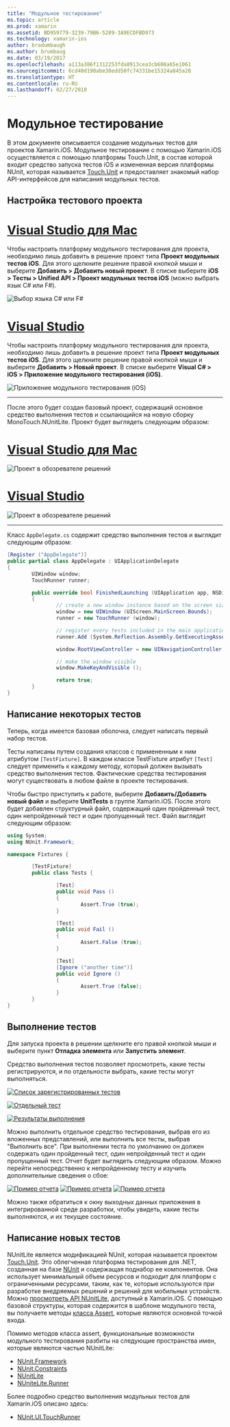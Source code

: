 ```yaml
---
title: "Модульное тестирование"
ms.topic: article
ms.prod: xamarin
ms.assetid: BD959779-3239-79B6-5289-3A9ECDFBD973
ms.technology: xamarin-ios
author: bradumbaugh
ms.author: brumbaug
ms.date: 03/19/2017
ms.openlocfilehash: a113a386f1312253fda8913cea3cb608a65e1061
ms.sourcegitcommit: 6cd40d190abe38edd50fc74331be15324a845a28
ms.translationtype: HT
ms.contentlocale: ru-RU
ms.lasthandoff: 02/27/2018
---
```

# <a name="unit-testing"></a>Модульное тестирование

В этом документе описывается создание модульных тестов для проектов Xamarin.iOS.
Модульное тестирование с помощью Xamarin.iOS осуществляется с помощью платформы Touch.Unit, в состав которой входит средство запуска тестов iOS и измененная версия платформы NUnit, которая называется [Touch.Unit](https://github.com/xamarin/Touch.Unit) и предоставляет знакомый набор API-интерфейсов для написания модульных тестов.

## <a name="setting-up-a-test-project"></a>Настройка тестового проекта

# <a name="visual-studio-for-mactabvsmac"></a>[Visual Studio для Mac](#tab/vsmac)

Чтобы настроить платформу модульного тестирования для проекта, необходимо лишь добавить в решение проект типа **Проект модульных тестов iOS**. Для этого щелкните решение правой кнопкой мыши и выберите **Добавить > Добавить новый проект**. В списке выберите **iOS > Тесты > Unified API > Проект модульных тестов iOS** (можно выбрать язык C# или F#).

![](touch.unit-images/00.png "Выбор языка C# или F#")

# <a name="visual-studiotabvswin"></a>[Visual Studio](#tab/vswin)

Чтобы настроить платформу модульного тестирования для проекта, необходимо лишь добавить в решение проект типа **Проект модульных тестов iOS**. Для этого щелкните решение правой кнопкой мыши и выберите **Добавить > Новый проект**. В списке выберите **Visual C# > iOS > Приложение модульного тестирования (iOS)**.

![](touch.unit-images/00a.png "Приложение модульного тестирования (iOS)")

-----

После этого будет создан базовый проект, содержащий основное средство выполнения тестов и ссылающийся на новую сборку MonoTouch.NUnitLite. Проект будет выглядеть следующим образом:

# <a name="visual-studio-for-mactabvsmac"></a>[Visual Studio для Mac](#tab/vsmac)

![](touch.unit-images/01.png "Проект в обозревателе решений")

# <a name="visual-studiotabvswin"></a>[Visual Studio](#tab/vswin)

![](touch.unit-images/01a.png "Проект в обозревателе решений")

-----

Класс `AppDelegate.cs` содержит средство выполнения тестов и выглядит следующим образом:

```csharp
[Register ("AppDelegate")]
public partial class AppDelegate : UIApplicationDelegate
{
        UIWindow window;
        TouchRunner runner;

        public override bool FinishedLaunching (UIApplication app, NSDictionary options)
        {
                // create a new window instance based on the screen size
                window = new UIWindow (UIScreen.MainScreen.Bounds);
                runner = new TouchRunner (window);

                // register every tests included in the main application/assembly
                runner.Add (System.Reflection.Assembly.GetExecutingAssembly ());

                window.RootViewController = new UINavigationController (runner.GetViewController ());

                // make the window visible
                window.MakeKeyAndVisible ();

                return true;
        }
}
```

## <a name="writing-some-tests"></a>Написание некоторых тестов

Теперь, когда имеется базовая оболочка, следует написать первый набор тестов.

Тесты написаны путем создания классов с примененным к ним атрибутом `[TestFixture]`. В каждом классе TestFixture атрибут `[Test]` следует применить к каждому методу, который должен вызывать средство выполнения тестов. Фактические средства тестирования могут существовать в любом файле в проекте тестирования.

Чтобы быстро приступить к работе, выберите **Добавить/Добавить новый файл** и выберите **UnitTests** в группе Xamarin.iOS. После этого будет добавлен структурный файл, содержащий один пройденный тест, один непройденный тест и один пропущенный тест. Файл выглядит следующим образом:

```csharp
using System;
using NUnit.Framework;

namespace Fixtures {

        [TestFixture]
        public class Tests {

                [Test]
                public void Pass ()
                {
                        Assert.True (true);
                }

                [Test]
                public void Fail ()
                {
                        Assert.False (true);
                }

                [Test]
                [Ignore ("another time")]
                public void Ignore ()
                {
                        Assert.True (false);
                }
        }
}
```

## <a name="running-your-tests"></a>Выполнение тестов

Для запуска проекта в решении щелкните его правой кнопкой мыши и выберите пункт **Отладка элемента** или **Запустить элемент**.

Средство выполнения тестов позволяет просмотреть, какие тесты регистрируются, и по отдельности выбрать, какие тесты могут выполняться.

[ ![](touch.unit-images/02.png "Список зарегистрированных тестов")](touch.unit-images/02.png) 

[ ![](touch.unit-images/03.png "Отдельный тест")](touch.unit-images/03.png) 

[ ![](touch.unit-images/04.png "Результаты выполнения")](touch.unit-images/04.png)

Можно выполнить отдельное средство тестирования, выбрав его из вложенных представлений, или выполнить все тесты, выбрав "Выполнить все". При выполнении теста по умолчанию он должен содержать один пройденный тест, один непройденный тест и один пропущенный тест. Отчет будет выглядеть следующим образом. Можно перейти непосредственно к непройденному тесту и изучить дополнительные сведения о сбое:

[ ![](touch.unit-images/05.png "Пример отчета")](touch.unit-images/05.png) [ ![](touch.unit-images/06.png "Пример отчета")](touch.unit-images/06.png) [ ![](touch.unit-images/07.png "Пример отчета")](touch.unit-images/07.png)

Можно также обратиться к окну выходных данных приложения в интегрированной среде разработки, чтобы увидеть, какие тесты выполняются, и их текущее состояние.

## <a name="writing-new-tests"></a>Написание новых тестов

NUnitLite является модификацией NUnit, которая называется проектом [Touch.Unit](https://github.com/xamarin/Touch.Unit). Это облегченная платформа тестирования для .NET, созданная на базе [NUnit](http://nunit.com/) и содержащая поднабор ее компонентов.
Она использует минимальный объем ресурсов и подходит для платформ с ограниченными ресурсами, таким, как те, которые используются при разработке внедряемых решений и решений для мобильных устройств. Можно [просмотреть API NUnitLite](https://developer.xamarin.com/api/namespace/NUnitLite/), доступный в Xamarin.iOS. С помощью базовой структуры, которая содержится в шаблоне модульного теста, вы получаете методы [класса Assert](https://developer.xamarin.com/api/type/NUnit.Framework.Assert/), которые являются основной точкой входа.

Помимо методов класса assert, функциональные возможности модульного тестирования разбиты на следующие пространства имен, которые являются частью NUnitLite:

-   [NUnit.Framework](https://developer.xamarin.com/api/namespace/NUnit.Framework/)
-   [NUnit.Constraints](https://developer.xamarin.com/api/namespace/NUnit.Framework.Constraints/)
-   [NUnitLite](https://developer.xamarin.com/api/namespace/NUnitLite/)
-   [NUniteLite.Runner](https://developer.xamarin.com/api/namespace/NUnitLite.Runner/)


Более подробно средство выполнения модульных тестов для Xamarin.iOS описано здесь:

-   [NUnit.UI.TouchRunner](https://developer.xamarin.com/api/type/NUnit.UI.TouchRunner/)
